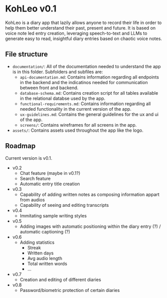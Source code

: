 # KohLeo v0.1
KohLeo is a diary app that lazily allows anyone to record their life in order to help them better understand their past, present and future. It is based on voice note led entry creation, leveraging speech-to-text and LLMs to generate easy to read, insightful diary entries based on chaotic voice notes. 

## File structure
- `documentation/`: All of the documentation needed to understand the app is in this folder. Subfolders and subfiles are:
  - `api-documentation.md`: Contains information regarding all endpoints in the backend and the indicatinos needed for communication between front and backend.
  - `database-schema.md`: Contains creation script for all tables available in the relational databse used by the app. 
  - `functional-requirements.md`: Contains information regarding all needed functionality in the current version of the app.
  - `ux-guidelines.md`: Contains the general guidelines for the ux and ui of the app.
  - `screens/`: Contains wireframes for all screens in the app.
- `assets/`: Contains assets used throughout the app like the logo.

## Roadmap
Current version is v0.1.
- v0.2
  - Chat feature (maybe in v0.1?)
  - Search feature
  - Automatic entry title creation
- v0.3
  - Capability of adding written notes as composing information appart from audios
  - Capability of seeing and editing transcripts
- v0.4
  - Immitating sample writing styles
- v0.5 
  - Adding images with automatic positioning within the diary entry (?) / automatic captioning (?)
- v0.6
  - Adding statistics
    - Streak
    - Written days
    - Avg audio length
    - Total written words
    - ...
- v0.7
  - Creation and editing of different diaries
- v0.8
  - Password/biometric protection of certain diaries